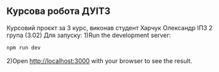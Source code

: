## Курсова робота ДУІТЗ
Курсовий проєкт за 3 курс, виконав студент Харчук Олександр ІПЗ 2 група (3.02)
Для запуску:
1)Run the development server:

```bash
npm run dev
```

2)Open [http://localhost:3000](http://localhost:3000) with your browser to see the result.

